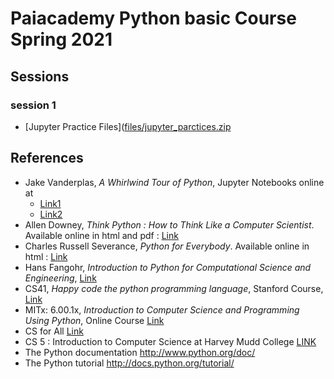 # Paiacademy Python basic Course Spring 2021
## Sessions

### session 1
-   [Jupyter Practice Files]([files/jupyter_parctices.zip](https://github.com/moaddeli/paiacademy_python_2021sp/blob/main/files/jupyter_parctices.zip)

## References

-   Jake Vanderplas, *A Whirlwind Tour of Python*,  Jupyter Notebooks online at
    * [Link1](https://github.com/jakevdp/WhirlwindTourOfPython/)
    * [Link2](https://jakevdp.github.io/WhirlwindTourOfPython/) 
-   Allen Downey, *Think Python : How to Think Like a Computer Scientist*. Available online in html and pdf : [Link](http://greenteapress.com/wp/think-python-2e/)
-   Charles Russell Severance, *Python for Everybody*. Available online in html : [Link](https://www.py4e.com/)
-   Hans Fangohr, *Introduction to Python for Computational Science and Engineering*, [Link](https://fangohr.github.io/teaching/python/book.html)
-   CS41, *Happy code the python programming language*, Stanford Course, [Link](http://stanfordpython.com)
-   MITx: 6.00.1x, *Introduction to Computer Science and Programming Using Python*, Online Course [Link](https://courses.edx.org/courses/course-v1:MITx+6.00.1x+2T2017_2)
-   CS for All [Link](https://www.cs.hmc.edu/twiki/bin/view/CSforAll/)
-   CS 5 :  Introduction to Computer Science at Harvey Mudd College [LINK](https://www.cs.hmc.edu/twiki/bin/view/CS5)
-   The Python documentation <http://www.python.org/doc/>  
-   The Python tutorial <http://docs.python.org/tutorial/>






